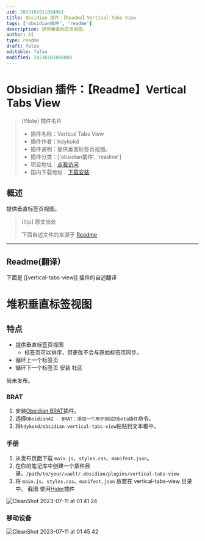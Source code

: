 ```yaml
---
uid: 2023102611084961
title: Obsidian 插件：【Readme】Vertical Tabs View
tags: ['obsidian插件', 'readme']
description: 提供垂直标签页视图。
author: AI
type: readme
draft: false
editable: false
modified: 20230101000000
---
```


# Obsidian 插件：【Readme】Vertical Tabs View

> [!Note] 插件名片
> - 插件名称：Vertical Tabs View
> - 插件作者：hdykokd
> - 插件说明：提供垂直标签页视图。
> - 插件分类：['obsidian插件', 'readme']
> - 项目地址：[点我访问](https://github.com/hdykokd/obsidian-vertical-tabs-view)
> - 国内下载地址：[下载安装](https://pkmer.cn/products/plugin/pluginMarket/?vertical-tabs-view)

## 概述

提供垂直标签页视图。



> [!tip] 原文出处
> 
>下面自述文件的来源于 [Readme](https://ghproxy.net/https://raw.githubusercontent.com/hdykokd/obsidian-vertical-tabs-view/main/README.md)
> 

---

## Readme(翻译）

下面是 [[vertical-tabs-view]] 插件的自述翻译


# 堆积垂直标签视图
## 特点

- 提供垂直标签页视图
  - 标签页可以排序，但更改不会与原始标签页同步。
- 循环上一个标签页
- 循环下一个标签页
安装
社区

尚未发布。
### BRAT

1. 安装[Obsidian BRAT](https://github.com/TfTHacker/obsidian42-brat)插件。
2. 选择`Obsidian42 - BRAT：添加一个用于测试的beta插件`命令。
3. 将`hdykokd/obsidian-vertical-tabs-view`粘贴到文本框中。
### 手册

1. 从发布页面下载 `main.js`、`styles.css`、`manifest.json`。
2. 在你的笔记库中创建一个插件目录。`/path/to/your/vault/.obsidian/plugins/vertical-tabs-view`
3. 将 `main.js`、`styles.css`、`manifest.json` 放置在 vertical-tabs-view 目录中。
截图
使用[Hider](https://github.com/kepano/obsidian-hider)插件

![CleanShot 2023-07-11 at 01 41 24](https://github.com/hdykokd/obsidian-vertical-tabs-view/assets/19975408/35948344-1930-44cb-9c67-915e5e8f31f3)
### 移动设备

![CleanShot 2023-07-11 at 01 45 42](https://github.com/hdykokd/obsidian-vertical-tabs-view/assets/19975408/74248242-6299-427a-8b48-11a4b9db7fb8)



